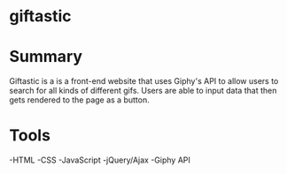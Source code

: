 # giftastic

# Summary
Giftastic is a is a front-end website that uses Giphy's API to
allow users to search for all kinds of different gifs. Users are able to input data that then gets rendered to the page as a button.

# Tools
-HTML
-CSS
-JavaScript
-jQuery/Ajax
-Giphy API